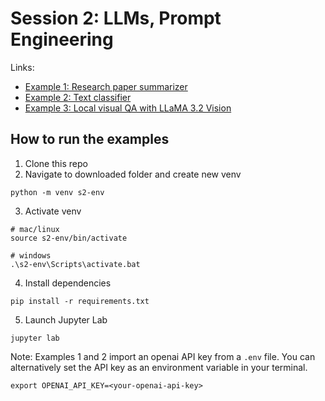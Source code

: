 # Session 2: LLMs, Prompt Engineering

Links:
- [Example 1: Research paper summarizer](https://github.com/ShawhinT/AI-Builders-Bootcamp-4/blob/main/session-2/example_1-paper_summarizer.ipynb)
- [Example 2: Text classifier](https://github.com/ShawhinT/AI-Builders-Bootcamp-4/blob/main/session-2/example_2-text-classifier.ipynb)
- [Example 3: Local visual QA with LLaMA 3.2 Vision](https://github.com/ShawhinT/AI-Builders-Bootcamp-4/blob/main/session-2/example_3-local_visual_QA.ipynb)

## How to run the examples

1. Clone this repo
2. Navigate to downloaded folder and create new venv
```
python -m venv s2-env
```
3. Activate venv
```
# mac/linux
source s2-env/bin/activate

# windows
.\s2-env\Scripts\activate.bat
```
4. Install dependencies
```
pip install -r requirements.txt
```
5. Launch Jupyter Lab
```
jupyter lab
```

Note: Examples 1 and 2 import an openai API key from a `.env` file. You can alternatively set the API key as an environment variable in your terminal.
```
export OPENAI_API_KEY=<your-openai-api-key>
```
